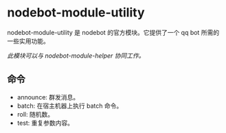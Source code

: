 # nodebot-module-utility
nodebot-module-utility 是 nodebot 的官方模块。它提供了一个 qq bot 所需的一些实用功能。

*此模块可以与 nodebot-module-helper 协同工作。*

## 命令
- announce: 群发消息。
- batch: 在宿主机器上执行 batch 命令。
- roll: 随机数。
- test: 重复参数内容。
